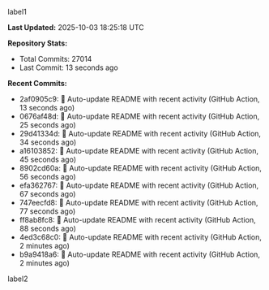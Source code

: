 
label1 
<!-- ACTIVITY_START -->
**Last Updated:** 2025-10-03 18:25:18 UTC

**Repository Stats:**
- Total Commits: 27014
- Last Commit: 13 seconds ago

**Recent Commits:**
- 2af0905c9: 🤖 Auto-update README with recent activity (GitHub Action, 13 seconds ago)
- 0676af48d: 🤖 Auto-update README with recent activity (GitHub Action, 25 seconds ago)
- 29d41334d: 🤖 Auto-update README with recent activity (GitHub Action, 34 seconds ago)
- a16103852: 🤖 Auto-update README with recent activity (GitHub Action, 45 seconds ago)
- 8902cd60a: 🤖 Auto-update README with recent activity (GitHub Action, 56 seconds ago)
- efa362767: 🤖 Auto-update README with recent activity (GitHub Action, 67 seconds ago)
- 747eecfd8: 🤖 Auto-update README with recent activity (GitHub Action, 77 seconds ago)
- ff8ab8fc8: 🤖 Auto-update README with recent activity (GitHub Action, 88 seconds ago)
- 4ed3c68c0: 🤖 Auto-update README with recent activity (GitHub Action, 2 minutes ago)
- b9a9418a6: 🤖 Auto-update README with recent activity (GitHub Action, 2 minutes ago)
<!-- ACTIVITY_END -->

label2
